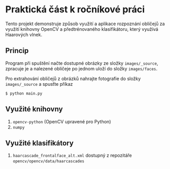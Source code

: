 # Praktická část k ročníkové práci
Tento projekt demonstruje způsob využití a aplikace rozpoznání obličejů za využití knihovny OpenCV a předtrénovaného klasifikátoru, který využívá Haarových vlnek.

## Princip
Program při spuštění načte dostupné obrázky ze složky `images/_source`, zpracuje je a nalezené obličeje po jednom uloží do složky `images/faces`.

Pro extrahování obličejů z obrázků nahrajte fotografie do složky `images/_source` a spusťte příkaz

    $ python main.py

## Využité knihovny
1. `opencv-python` (OpenCV upravené pro Python)
2. `numpy`

##  Využité klasifikátory
1. `haarcascade_frontalface_alt.xml` dostupný z repozitáře `opencv/opencv/data/haarcascades`
